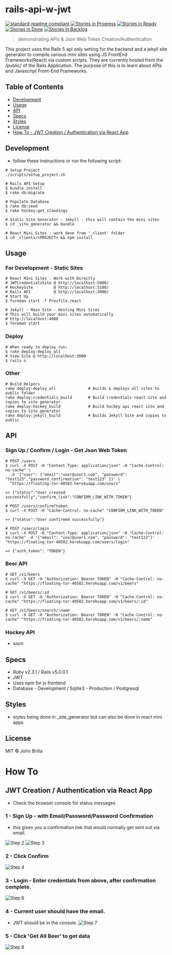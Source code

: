 # rails-api-w-jwt

[![standard-readme compliant](https://img.shields.io/badge/standard--readme-OK-green.svg?style=flat-square)](https://github.com/RichardLitt/standard-readme)
[![Stories in Progress](https://badge.waffle.io/jbcool17/railsapijwt.svg?label=In%20Progress&title=In%20Progress)](http://waffle.io/jbcool17/railsapijwt)
[![Stories in Ready](https://badge.waffle.io/jbcool17/railsapijwt.svg?label=ready&title=Ready)](http://waffle.io/jbcool17/railsapijwt)
[![Stories in Done](https://badge.waffle.io/jbcool17/railsapijwt.svg?label=done&title=Done)](http://waffle.io/jbcool17/railsapijwt)
[![Stories in Backlog](https://badge.waffle.io/jbcool17/railsapijwt.svg?label=backlog&title=backlog)](http://waffle.io/jbcool17/railsapijwt)

> demonstrating APIs &amp; Json Web Token Creation/Authentication

This project uses the Rails 5 api only setting for the backend and a jekyll site generator to compile various mini sites using JS FrontEnd Frameworks(React) via custom scripts. They are currently hosted from the /public/ of the Rails Application. The purpose of this is to learn about APIs and Javascript Front-End Frameworks.

## Table of Contents

- [Development](#development)
- [Usage](#usage)
- [API](#api)
- [Specs](#specs)
- [Styles](#styles)
- [License](#license)
- [How To - JWT Creation / Authentication via React App](#how-to)

## Development
- follow these instructions or run the following script:

```
# Setup Project
./scripts/setup_project.sh
```

```
# Rails API Setup
$ bundle install
$ rake db:migrate

# Populate Database
$ rake db:seed
$ rake hockey:get_standings
```

```
# Static Site Generator - Jekyll - this will contain the mini sites
$ cd _site_generator && bundle
```

```
# React Mini Sites - work done from '_client' folder
$ cd _clients/<PROJECT> && npm install
```

## Usage
### For Development - Static Sites
```
# React Mini Sites - Work with Directly
# JWTCredentialsSite @ http://localhost:5000/
# HockeySite         @ http://localhost:5100/
# Rails API          @ http://localhost:3000/
# Start Up
$ foreman start -f Procfile.react

# Jekyll - Main Site - Hosting Mini Sites
# This will build your mini sites automatically
# http://localhost:4000
$ foreman start

```
### Deploy
```
# When ready to deploy run:
$ rake deploy:deploy_all
# View Site @ http://localhost:3000
$ rails s
```

### Other
```
# Build Helpers
rake deploy:deploy_all              # Builds & deploys all sites to public folder
rake deploy:credentials_build       # Build credentials react site and copies to site generator
rake deploy:hockey_build            # Build hockey api react site and copies to site generator
rake deploy:jekyll_build            # Builds Jekyll Site and copies to public
```


## API

### Sign Up / Confirm / Login - Get Json Web Token
```
# POST /users
$ curl -X POST -H "Content-Type: application/json" -H "Cache-Control: no-cache" \
  -d '{"user": {"email":"user@user1.com", "password": "test123","password_confirmation": "test123" }}' \
  "https://floating-tor-40582.herokuapp.com/users"

=> {"status":"User created successfully","confirm_link":"CONFIRM_LINK_WITH_TOKEN"}

# POST /users/confirm?token
$ curl -X POST -H "Cache-Control: no-cache" "CONFIRM_LINK_WITH_TOKEN"

=> {"status":"User confirmed successfully"}

# POST /users/login
$ curl -X POST -H "Content-Type: application/json" -H "Cache-Control: no-cache" -d '{"email": "user@user1.com", "password": "test123"}' "https://floating-tor-40582.herokuapp.com/users/login"

=> {"auth_token": "TOKEN"}
```

### Beer API
```
# GET /v1/beers
$ curl -X GET -H "Authorization: Bearer TOKEN" -H "Cache-Control: no-cache" "https://floating-tor-40582.herokuapp.com/v1/beers"

# GET /v1/beers/:id
$ curl -X GET -H "Authorization: Bearer TOKEN" -H "Cache-Control: no-cache" "https://floating-tor-40582.herokuapp.com/v1/beers/:id"

# GET /v1/beers/search/:name
$ curl -X GET -H "Authorization: Bearer TOKEN" -H "Cache-Control: no-cache" "https://floating-tor-40582.herokuapp.com/v1/beers/:name"
```

### Hockey API
- soon

## Specs
- Ruby v2.3.1 / Rails v5.0.0.1
- JWT
- Uses npm for js frontend
- Database - Development / Sqlite3 - Production / Postgresql

## Styles
- styles being done in _site_generator but can also be done in react mini apps

## License

MIT © John Brilla

# How To
## JWT Creation / Authentication via React App
- Check the browser console for status messages

### 1 - Sign Up - with Email/Password/Password Confirmation
- this gives you a confirmation link that would normally get sent out via email.

![Step 2](https://floating-tor-40582.herokuapp.com/images/021.png)
![Step 3](https://floating-tor-40582.herokuapp.com/images/031.png)

### 2 - Click Confirm
![Step 4](https://floating-tor-40582.herokuapp.com/images/041.png)

### 3 - Login - Enter credentials from above, after confirmation complete.
![Step 6](https://floating-tor-40582.herokuapp.com/images/061.png)

### 4 - Current user should have the email.
- JWT should be in the console.
![Step 7](https://floating-tor-40582.herokuapp.com/images/071.png)

### 5 - Click 'Get All Beer' to get data
![Step 8](https://floating-tor-40582.herokuapp.com/images/081.png)
